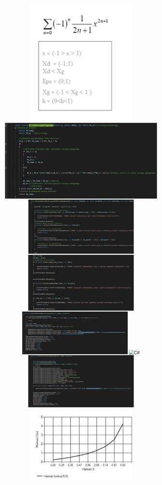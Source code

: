 <p align="center">
  <img src="Img/Def.png" width="350" title="hover text">
  <img src="Img/W.png" width="350" alt="C#">
  <img src="Img/ASum.png" width="600" height="250" alt="C#">
  <img src="Img/Q.png" width="350" alt="C#">
  <img src="Img/QWE.png" width="350" alt="C#">
  <img src="Img/TableCode.png" width="350" alt="C#">
  <img src="Img/Table.pngg" width="350" alt="C#">
  <img src="Img/GrafikCode.png" width="350" alt="C#">
  <img src="Img/Graf.png" width="350" alt="C#">
</p>
